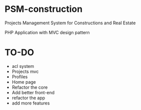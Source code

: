 # PSM-construction
Projects Management System for Constructions and Real Estate

PHP Application with MVC design pattern

# TO-DO
- acl system
- Projects mvc
- Profiles
- Home page
- Refactor the core
- Add better front-end
- refactor the app
- add more features
